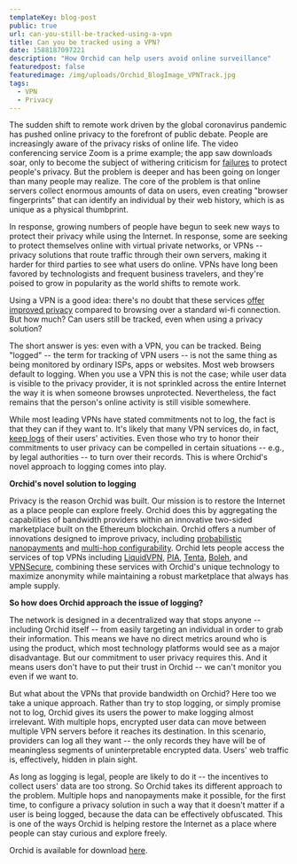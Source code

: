 ```yaml
--- 
templateKey: blog-post
public: true
url: can-you-still-be-tracked-using-a-vpn
title: Can you be tracked using a VPN?
date: 1588187097221
description: "How Orchid can help users avoid online surveillance"
featuredpost: false
featuredimage: /img/uploads/Orchid_BlogImage_VPNTrack.jpg
tags:
  - VPN
  - Privacy
---
```


The sudden shift to remote work driven by the global coronavirus pandemic has pushed online privacy to the forefront of public debate. People are increasingly aware of the privacy risks of online life. The video conferencing service Zoom is a prime example; the app saw downloads soar, only to become the subject of withering criticism for [failures](https://www.npr.org/2020/04/03/826129520/a-must-for-millions-zoom-has-a-dark-side-and-an-fbi-warning) to protect people's privacy. But the problem is deeper and has been going on longer than many people may realize. The core of the problem is that online servers collect enormous amounts of data on users, even creating "browser fingerprints" that can identify an individual by their web history, which is as unique as a physical thumbprint.

In response, growing numbers of people have begun to seek new ways to protect their privacy while using the Internet. In response, some are seeking to protect themselves online with virtual private networks, or VPNs -- privacy solutions that route traffic through their own servers, making it harder for third parties to see what users do online. VPNs have long been favored by technologists and frequent business travelers, and they're poised to grow in popularity as the world shifts to remote work.

Using a VPN is a good idea: there's no doubt that these services [offer improved privacy](https://www.fastcompany.com/90282668/the-one-thing-you-should-do-to-protect-your-privacy-in-2019) compared to browsing over a standard wi-fi connection. But how much? Can users still be tracked, even when using a privacy solution?

The short answer is yes: even with a VPN, you can be tracked. Being "logged" -- the term for tracking of VPN users -- is not the same thing as being monitored by ordinary ISPs, apps or websites. Most web browsers default to logging. When you use a VPN this is not the case; while user data is visible to the privacy provider, it is not sprinkled across the entire Internet the way it is when someone browses unprotected. Nevertheless, the fact remains that the person's online activity is still visible somewhere.

While most leading VPNs have stated commitments not to log, the fact is that they can if they want to. It's likely that many VPN services do, in fact, [keep logs](https://hackernoon.com/what-vpn-services-arent-telling-you-about-data-logging-4ce15e4c90f0) of their users' activities. Even those who try to honor their commitments to user privacy can be compelled in certain situations -- e.g., by legal authorities -- to turn over their records. This is where Orchid's novel approach to logging comes into play.

**Orchid's novel solution to logging**

Privacy is the reason Orchid was built. Our mission is to restore the Internet as a place people can explore freely. Orchid does this by aggregating the capabilities of bandwidth providers within an innovative two-sided marketplace built on the Ethereum blockchain. Orchid offers a number of innovations designed to improve privacy, including [probabilistic nanopayments](https://medium.com/orchid-labs/probabilistic-nanopayments-4aa423c3f22f) and [multi-hop configurability](https://blog.orchid.com/what-is-a-hop/). Orchid lets people access the services of top VPNs including [LiquidVPN](https://blog.orchid.com/orchid-partners-with-liquidvpn/), [PIA](https://blog.orchid.com/pia-bringing-trusted-private-bandwidth-to-orchid-users/), [Tenta](https://tenta.com/), [Boleh](https://www.bolehvpn.net/), and [VPNSecure](https://blog.orchid.com/orchid-partners-with-vpnsecure/), combining these services with Orchid's unique technology to maximize anonymity while maintaining a robust marketplace that always has ample supply.

**So how does Orchid approach the issue of logging?**

The network is designed in a decentralized way that stops anyone -- including Orchid itself -- from easily targeting an individual in order to grab their information. This means we have no direct metrics around who is using the product, which most technology platforms would see as a major disadvantage. But our commitment to user privacy requires this. And it means users don't have to put their trust in Orchid -- we can't monitor you even if we want to.

But what about the VPNs that provide bandwidth on Orchid? Here too we take a unique approach. Rather than try to stop logging, or simply promise not to log, Orchid gives its users the power to make logging almost irrelevant. With multiple hops, encrypted user data can move between multiple VPN servers before it reaches its destination. In this scenario, providers can log all they want -- the only records they have will be of meaningless segments of uninterpretable encrypted data. Users' web traffic is, effectively, hidden in plain sight.

As long as logging is legal, people are likely to do it -- the incentives to collect users' data are too strong. So Orchid takes its different approach to the problem. Multiple hops and nanopayments make it possible, for the first time, to configure a privacy solution in such a way that it doesn't matter if a user is being logged, because the data can be effectively obfuscated. This is one of the ways Orchid is helping restore the Internet as a place where people can stay curious and explore freely.

Orchid is available for download [here](https://www.orchid.com/download).